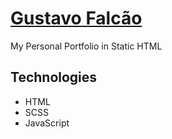 # <a href="https://gustavofalcao.pt">Gustavo Falcão</a>

My Personal Portfolio in Static HTML

<!--
<div align="center">
  <img src="public/screenshots/home.png" alt="Home Web Page">
</div>
-->
## Technologies

* HTML
* SCSS
* JavaScript

